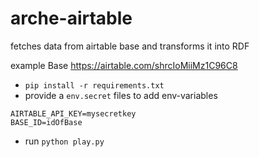 # arche-airtable

fetches data from airtable base and transforms it into RDF

example Base https://airtable.com/shrcIoMiiMz1C96C8

* `pip install -r requirements.txt`
* provide a `env.secret` files to add env-variables

```
AIRTABLE_API_KEY=mysecretkey
BASE_ID=idOfBase
```

* run `python play.py`